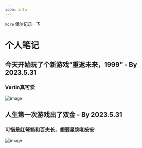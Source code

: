 ```yaml
---
icon: info
---
```


`more` 偶尔记录一下
<!-- more -->

# 个人笔记
## 今天开始玩了个新游戏“重返未来，1999” - By 2023.5.31
### Vertin真可爱
![image](/assets/1999/v1.png)

## 人生第一次游戏出了双金 - By 2023.5.31
### 可惜是红弩箭和百夫长，想要星锑和安安
![image](/assets/1999/dl.png)